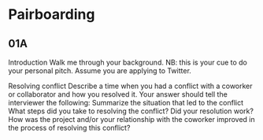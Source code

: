 # Pairboarding



## 01A
Introduction
Walk me through your background.
NB: this is your cue to do your personal pitch. Assume you are applying to Twitter.

Resolving conflict
Describe a time when you had a conflict with a coworker or collaborator and how you resolved it.
Your answer should tell the interviewer the following:
Summarize the situation that led to the conflict
What steps did you take to resolving the conflict?
Did your resolution work? How was the project and/or your relationship with the coworker improved in the process of resolving this conflict?
